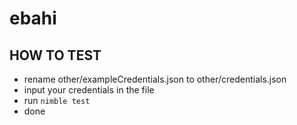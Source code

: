 # ebahi

## HOW TO TEST
- rename other/exampleCredentials.json to other/credentials.json
- input your credentials in the file
- run  `nimble test`
- done